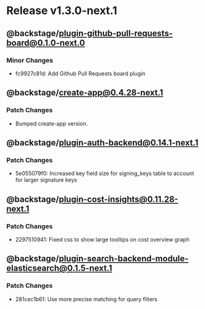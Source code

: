 # Release v1.3.0-next.1

## @backstage/plugin-github-pull-requests-board@0.1.0-next.0

### Minor Changes

- fc9927c81d: Add Github Pull Requests board plugin

## @backstage/create-app@0.4.28-next.1

### Patch Changes

- Bumped create-app version.

## @backstage/plugin-auth-backend@0.14.1-next.1

### Patch Changes

- 5e055079f0: Increased key field size for signing_keys table to account for larger signature keys

## @backstage/plugin-cost-insights@0.11.28-next.1

### Patch Changes

- 2297510941: Fixed css to show large tooltips on cost overview graph

## @backstage/plugin-search-backend-module-elasticsearch@0.1.5-next.1

### Patch Changes

- 281cec1b61: Use more precise matching for query filters

